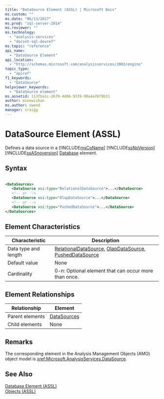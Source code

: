 ```yaml
---
title: "DataSource Element (ASSL) | Microsoft Docs"
ms.custom: ""
ms.date: "06/13/2017"
ms.prod: "sql-server-2014"
ms.reviewer: ""
ms.technology: 
  - "analysis-services"
  - "docset-sql-devref"
ms.topic: "reference"
api_name: 
  - "DataSource Element"
api_location: 
  - "http://schemas.microsoft.com/analysisservices/2003/engine"
topic_type: 
  - "apiref"
f1_keywords: 
  - "DataSource"
helpviewer_keywords: 
  - "DataSource element"
ms.assetid: 113fba1c-2679-4d06-9339-90a4a76f9b31
author: minewiskan
ms.author: owend
manager: craigg
---
```

# DataSource Element (ASSL)
  Defines a data source in a [!INCLUDE[msCoName](../../../includes/msconame-md.md)] [!INCLUDE[ssNoVersion](../../../includes/ssnoversion-md.md)] [!INCLUDE[ssASnoversion](../../../includes/ssasnoversion-md.md)] [Database](database-element-assl.md) element.  
  
## Syntax  
  
```xml  
  
<DataSources>  
   <DataSource xsi:type="RelationalDataSource">...</DataSource>  
   <!-- or -->  
   <DataSource xsi:type="OlapDataSource">...</DataSource>  
   <!-- or -->  
   <DataSource xsi:type="PushedDataSource">...</DataSource>  
</DataSources>  
```  
  
## Element Characteristics  
  
|Characteristic|Description|  
|--------------------|-----------------|  
|Data type and length|[RelationalDataSource](../data-type/datasource-data-type-assl.md), [OlapDataSource](../data-type/olapdatasource-data-type-assl.md), [PushedDataSource](../data-type/pusheddatasource-data-type-assl.md)|  
|Default value|None|  
|Cardinality|0-n: Optional element that can occur more than once.|  
  
## Element Relationships  
  
|Relationship|Element|  
|------------------|-------------|  
|Parent elements|[DataSources](../collections/datasources-element-assl.md)|  
|Child elements|None|  
  
## Remarks  
 The corresponding element in the Analysis Management Objects (AMO) object model is <xref:Microsoft.AnalysisServices.DataSource>.  
  
## See Also  
 [Database Element &#40;ASSL&#41;](database-element-assl.md)   
 [Objects &#40;ASSL&#41;](objects-assl.md)  
  
  
